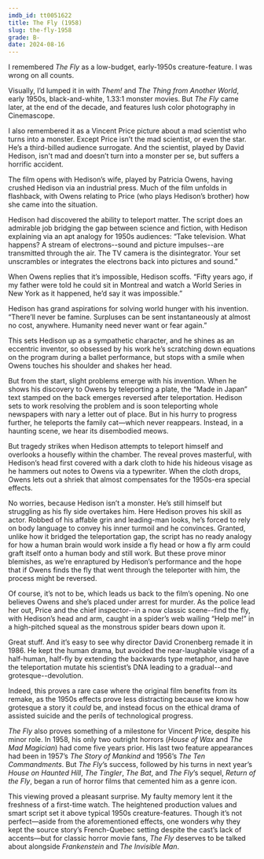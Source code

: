 ```yaml
---
imdb_id: tt0051622
title: The Fly (1958)
slug: the-fly-1958
grade: B-
date: 2024-08-16
---
```


I remembered _The Fly_ as a low-budget, early-1950s creature-feature. I was wrong on all counts.

<!-- end -->

Visually, I’d lumped it in with <span data-imdb-id="">_Them!_</span> and <span data-imdb-id="tt0044121">_The Thing from Another World_</span>, early 1950s, black-and-white, 1.33:1 monster movies. But _The Fly_ came later, at the end of the decade, and features lush color photography in Cinemascope.

I also remembered it as a Vincent Price picture about a mad scientist who turns into a monster. Except Price isn’t the mad scientist, or even the star. He’s a third-billed audience surrogate. And the scientist, played by David Hedison, isn't mad and doesn’t turn into a monster per se, but suffers a horrific accident.

The film opens with Hedison’s wife, played by Patricia Owens, having crushed Hedison via an industrial press. Much of the film unfolds in flashback, with Owens relating to Price (who plays Hedison’s brother) how she came into the situation.

Hedison had discovered the ability to teleport matter. The script does an admirable job bridging the gap between science and fiction, with Hedison explaining via an apt analogy for 1950s audiences: “Take television. What happens? A stream of electrons--sound and picture impulses--are transmitted through the air. The TV camera is the disintegrator. Your set unscrambles or integrates the electrons back into pictures and sound.”

When Owens replies that it’s impossible, Hedison scoffs. “Fifty years ago, if my father were told he could sit in Montreal and watch a World Series in New York as it happened, he’d say it was impossible.”

Hedison has grand aspirations for solving world hunger with his invention. “There’ll never be famine. Surpluses can be sent instantaneously at almost no cost, anywhere. Humanity need never want or fear again.”

This sets Hedison up as a sympathetic character, and he shines as an eccentric inventor, so obsessed by his work he’s scratching down equations on the program during a ballet performance, but stops with a smile when Owens touches his shoulder and shakes her head.

But from the start, slight problems emerge with his invention. When he shows his discovery to Owens by teleporting a plate, the “Made in Japan” text stamped on the back emerges reversed after teleportation. Hedison sets to work resolving the problem and is soon teleporting whole newspapers with nary a letter out of place. But in his hurry to progress further, he teleports the family cat—which never reappears. Instead, in a haunting scene, we hear its disembodied meows.

But tragedy strikes when Hedison attempts to teleport himself and overlooks a housefly within the chamber. The reveal proves masterful, with Hedison’s head first covered with a dark cloth to hide his hideous visage as he hammers out notes to Owens via a typewriter. When the cloth drops, Owens lets out a shriek that almost compensates for the 1950s-era special effects.

No worries, because Hedison isn’t a monster. He’s still himself but struggling as his fly side overtakes him. Here Hedison proves his skill as actor. Robbed of his affable grin and leading-man looks, he’s forced to rely on body language to convey his inner turmoil and he convinces. Granted, unlike how it bridged the teleportation gap, the script has no ready analogy for how a human brain would work inside a fly head or how a fly arm could graft itself onto a human body and still work. But these prove minor blemishes, as we’re enraptured by Hedison’s performance and the hope that if Owens finds the fly that went through the teleporter with him, the process might be reversed.

Of course, it’s not to be, which leads us back to the film’s opening. No one believes Owens and she’s placed under arrest for murder. As the police lead her out, Price and the chief inspector--in a now classic scene--find the fly, with Hedison’s head and arm, caught in a spider’s web wailing “Help me!” in a high-pitched squeal as the monstrous spider bears down upon it.

Great stuff. And it’s easy to see why director David Cronenberg remade it in 1986. He kept the human drama, but avoided the near-laughable visage of a half-human, half-fly by extending the backwards type metaphor, and have the teleportation mutate his scientist’s DNA leading to a gradual--and grotesque--devolution.

Indeed, this proves a rare case where the original film benefits from its remake, as the 1950s effects prove less distracting because we know how grotesque a story it _could_ be, and instead focus on the ethical drama of assisted suicide and the perils of technological progress.

_The Fly_ also proves something of a milestone for Vincent Price, despite his minor role. In 1958, his only two outright horrors (<span data-imdb-id="tt0045888">_House of Wax_</span> and <span data-imdb-id="tt0047200">_The Mad Magician_</span>) had come five years prior. His last two feature appearances had been in 1957’s <span data-imdb-id="tt0051016">_The Story of Mankind_</span> and 1956’s <span data-imdb-id="tt0049833">_The Ten Commandments_</span>. But _The Fly_’s success, followed by his turns in next year’s <span data-imdb-id="tt0051744">_House on Haunted Hill_</span>, <span data-imdb-id="tt0053363">_The Tingler_</span>, <span data-imdb-id="tt0052602">_The Bat_</span>, and _The Fly_’s sequel, <span data-imdb-id="tt0053219">_Return of the Fly_</span>, began a run of horror films that cemented him as a genre icon.

This viewing proved a pleasant surprise. My faulty memory lent it the freshness of a first-time watch. The heightened production values and smart script set it above typical 1950s creature-features. Though it’s not perfect—aside from the aforementioned effects, one wonders why they kept the source story’s French-Quebec setting despite the cast’s lack of accents—but for classic horror movie fans, _The Fly_ deserves to be talked about alongside <span data-imdb-id="tt0021884">_Frankenstein_</span> and <span data-imdb-id="tt0024184">_The Invisible Man_</span>.
